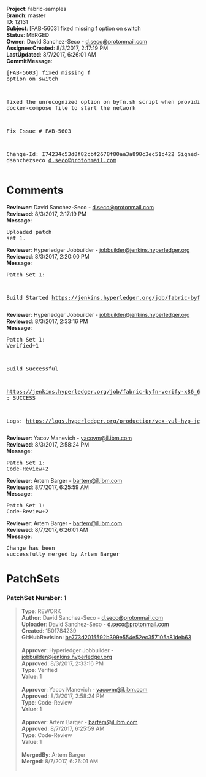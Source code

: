 <strong>Project</strong>: fabric-samples</br><strong>Branch</strong>: master<br><strong>ID</strong>: 12131<br><strong>Subject</strong>: [FAB-5603] fixed missing f option on switch<br><strong>Status</strong>: MERGED<br><strong>Owner</strong>: David Sanchez-Seco - d.seco@protonmail.com<br><strong>Assignee</strong>:<strong>Created</strong>: 8/3/2017, 2:17:19 PM<br><strong>LastUpdated</strong>: 8/7/2017, 6:26:01 AM<br><strong>CommitMessage</strong>:<br><pre>[FAB-5603] fixed missing f option on switch

fixed the unrecognized option on byfn.sh script when
providing the docker-compose file to start the network

Fix Issue # FAB-5603

Change-Id: I74234c53d8f82cbf2678f80aa3a898c3ec51c422
Signed-off-by: dsanchezseco <d.seco@protonmail.com>
</pre><h1>Comments</h1><strong>Reviewer</strong>: David Sanchez-Seco - d.seco@protonmail.com<br><strong>Reviewed</strong>: 8/3/2017, 2:17:19 PM<br><strong>Message</strong>: <pre>Uploaded patch set 1.</pre><strong>Reviewer</strong>: Hyperledger Jobbuilder - jobbuilder@jenkins.hyperledger.org<br><strong>Reviewed</strong>: 8/3/2017, 2:20:00 PM<br><strong>Message</strong>: <pre>Patch Set 1:

Build Started https://jenkins.hyperledger.org/job/fabric-byfn-verify-x86_64/12/</pre><strong>Reviewer</strong>: Hyperledger Jobbuilder - jobbuilder@jenkins.hyperledger.org<br><strong>Reviewed</strong>: 8/3/2017, 2:33:16 PM<br><strong>Message</strong>: <pre>Patch Set 1: Verified+1

Build Successful 

https://jenkins.hyperledger.org/job/fabric-byfn-verify-x86_64/12/ : SUCCESS

Logs: https://logs.hyperledger.org/production/vex-yul-hyp-jenkins-1/fabric-byfn-verify-x86_64/12</pre><strong>Reviewer</strong>: Yacov Manevich - yacovm@il.ibm.com<br><strong>Reviewed</strong>: 8/3/2017, 2:58:24 PM<br><strong>Message</strong>: <pre>Patch Set 1: Code-Review+2</pre><strong>Reviewer</strong>: Artem Barger - bartem@il.ibm.com<br><strong>Reviewed</strong>: 8/7/2017, 6:25:59 AM<br><strong>Message</strong>: <pre>Patch Set 1: Code-Review+2</pre><strong>Reviewer</strong>: Artem Barger - bartem@il.ibm.com<br><strong>Reviewed</strong>: 8/7/2017, 6:26:01 AM<br><strong>Message</strong>: <pre>Change has been successfully merged by Artem Barger</pre><h1>PatchSets</h1><h3>PatchSet Number: 1</h3><blockquote><strong>Type</strong>: REWORK<br><strong>Author</strong>: David Sanchez-Seco - d.seco@protonmail.com<br><strong>Uploader</strong>: David Sanchez-Seco - d.seco@protonmail.com<br><strong>Created</strong>: 1501784239<br><strong>GitHubRevision</strong>: [be773d2015592b399e554e52ec357105a81deb63](https://github.com/hyperledger/fabric-samples/commit/be773d2015592b399e554e52ec357105a81deb63)<br><br><strong>Approver</strong>: Hyperledger Jobbuilder - jobbuilder@jenkins.hyperledger.org<br><strong>Approved</strong>: 8/3/2017, 2:33:16 PM<br><strong>Type</strong>: Verified<br><strong>Value</strong>: 1<br><br><strong>Approver</strong>: Yacov Manevich - yacovm@il.ibm.com<br><strong>Approved</strong>: 8/3/2017, 2:58:24 PM<br><strong>Type</strong>: Code-Review<br><strong>Value</strong>: 1<br><br><strong>Approver</strong>: Artem Barger - bartem@il.ibm.com<br><strong>Approved</strong>: 8/7/2017, 6:25:59 AM<br><strong>Type</strong>: Code-Review<br><strong>Value</strong>: 1<br><br><strong>MergedBy</strong>: Artem Barger<br><strong>Merged</strong>: 8/7/2017, 6:26:01 AM<br><br></blockquote>